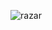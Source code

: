 ![razar](https://github.com/yuankong666/Ultimate-RAT-Collection/assets/128066597/641d983e-4fd0-48b6-8516-a856fd4c0ee1)
